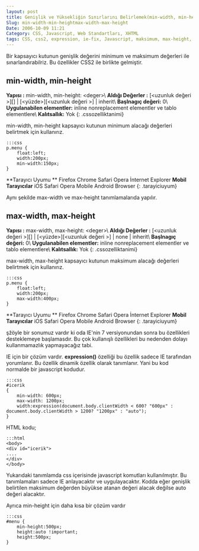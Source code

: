 ```yaml
---
layout: post
title: Genişlik ve Yüksekliğin Sınırlarını Belirlemek(min-width, min-height,max-width, max-height)
Slug: min-width-min-heightmax-width-max-height
Date: 2006-10-09 11:21
Category: CSS, Javascript, Web Standartları, XHTML
tags: CSS, css2, expression, ie-fix, Javascript, maksimum, max-height, max-width, min-height, min-width, Web Standartları, XHTML
---
```


Bir kapsayıcı kutunun genişlik değerini minimum ve maksimum değerleri
ile sınarlandırabilriz. Bu özellikler CSS2 ile birlikte gelmiştir.

## min-width, min-height

**Yapısı :** min-width, min-height: <deger\>\\
**Aldığı Değerler :** [<uzunluk değeri \>][] | [<yüzde\>][<uzunluk değeri \>] | inherit\\
**Başlnagıç değeri:** 0\\
**Uygulanabilen elementler:** inline nonreplacement elementler ve tablo elementlere\\
**Kalıtsallık:** Yok
{: .cssozelliktanimi}

min-width, min-height kapsayıcı kutunun minimum alacağı değerleri
belirtmek için kullanırız.

	:::css
	p.menu {
		float:left;
		width:200px;
		min-width:150px;
	}

**Tarayıcı Uyumu **
Firefox
Chrome
Safari
Opera
İnternet Explorer
**Mobil Tarayıcılar**
iOS Safari
Opera Mobile
Android Browser
{: .tarayiciuyum}
 

Aynı şekilde max-width ve max-height tanımlamalarıda yapılır.

## max-width, max-height

**Yapısı :** max-width, max-height: <deger\>\\
**Aldığı Değerler :** [<uzunluk değeri \>][] | [<yüzde\>][<uzunluk değeri \>] | none | inherit\\
**Başlnagıç değeri:** 0\\
**Uygulanabilen elementler:** inline nonreplacement elementler ve tablo elementlere\\
**Kalıtsallık:** Yok
{: .cssozelliktanimi}

max-width, max-height kapsayıcı kutunun maksimum alacağı değerleri
belirtmek için kullanırız.

	:::css
	p.menu {
		float:left;
		width:200px;
		max-width:400px;
	}

**Tarayıcı Uyumu **
Firefox
Chrome
Safari
Opera
İnternet Explorer
**Mobil Tarayıcılar**
iOS Safari
Opera Mobile
Android Browser
{: .tarayiciuyum}
 

şžöyle bir sonumuz vardır ki oda IE'nin 7 versiyonundan sonra bu
özellikleri desteklemeye başlamasdır. Bu çok kullanışlı özellikleri bu
nedenden dolayı kullanmamazlık yapmayacağız tabi.

IE için bir çözüm vardır. **expression()** özelliği bu özellik sadece IE
tarafından yorumlanır. Bu özellik dinamik özellik olarak tanımlanır.
Yani bu kod normalde bir javascript kodudur.

	:::css
	#icerik
	{
		min-width: 600px;
		max-width: 1200px;
		width:expression(document.body.clientWidth < 600? "600px" : document.body.clientWidth > 1200? "1200px" : "auto");
	}

HTML kodu;

	:::html
	<body>
	<div id="icerik">
	....
	</div>
	</body>


Yukarıdaki tanımlamda css içerisinde javascript komutları
kullanılmıştır. Bu tanımlamaları sadece IE anlayacaktır ve
uygulayacaktır. Kodda eğer genişlik belirtilen maksimum değerden büyükse
atanan değeri alacak değilse auto değeri alacaktır.

Ayrıca min-height için daha kısa bir çözüm vardır

	:::css
	#menu {
		min-height:500px;
		height:auto !important;
		height:500px;
	}


  [<uzunluk değeri >]: http://www.fatihhayrioglu.com/?p=95
